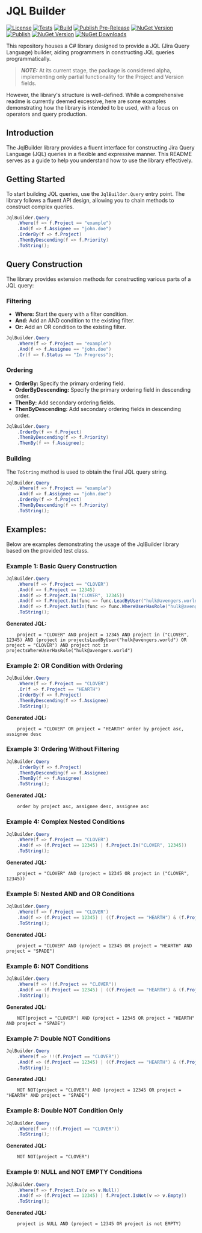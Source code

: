 # JQL Builder

[![License](https://img.shields.io/badge/license-MIT-blue.svg)](./LICENSE)
[![Tests](https://github.com/alby-corp/JQLBuilder/actions/workflows/test.yml/badge.svg?event=push)](https://github.com/alby-corp/JQLBuilder/actions/workflows/test.yml)
[![Build](https://github.com/alby-corp/JQLBuilder/actions/workflows/build.yml/badge.svg?event=push)](https://github.com/alby-corp/JQLBuilder/actions/workflows/build.yml)
[![Publish Pre-Release](https://github.com/alby-corp/JQLBuilder/actions/workflows/pre-release.yml/badge.svg)](https://github.com/alby-corp/JQLBuilder/actions/workflows/pre-release.yml)
[![NuGet Version](https://img.shields.io/nuget/vpre/JQLBuilder.svg?style=flat-square)](https://www.nuget.org/packages/JQLBuilder/)
[![Publish](https://github.com/alby-corp/JQLBuilder/actions/workflows/release.yml/badge.svg)](https://github.com/alby-corp/JQLBuilder/actions/workflows/release.yml)
[![NuGet Version](https://img.shields.io/nuget/v/JQLBuilder.svg?style=flat-square)](https://www.nuget.org/packages/JQLBuilder/)
[![NuGet Downloads](https://img.shields.io/nuget/dt/JQLBuilder.svg)](https://www.nuget.org/packages/JQLBuilder/)

This repository houses a C# library designed to provide a JQL (Jira Query Language) builder, aiding programmers in constructing JQL queries programmatically. 

> **_NOTE:_** At its current stage, the package is considered alpha, implementing only partial functionality for the Project and Version fields.

However, the library's structure is well-defined. While a comprehensive readme is currently deemed excessive, here are some examples demonstrating how the library is intended to be used, with a focus on operators and query production.

## Introduction
The JqlBuilder library provides a fluent interface for constructing Jira Query Language (JQL) queries in a flexible and expressive manner. 
This README serves as a guide to help you understand how to use the library effectively.

## Getting Started
To start building JQL queries, use the ```JqlBuilder.Query``` entry point. The library follows a fluent API design, allowing you to chain methods to construct complex queries.

```csharp
JqlBuilder.Query
    .Where(f => f.Project == "example")
    .And(f => f.Assignee == "john.doe")
    .OrderBy(f => f.Project)
    .ThenByDescending(f => f.Priority)
    .ToString();
```

## Query Construction
The library provides extension methods for constructing various parts of a JQL query:

### Filtering
- **Where:** Start the query with a filter condition.
- **And:** Add an AND condition to the existing filter.
- **Or:** Add an OR condition to the existing filter.

```csharp
JqlBuilder.Query
    .Where(f => f.Project == "example")
    .And(f => f.Assignee == "john.doe")
    .Or(f => f.Status == "In Progress");
```

### Ordering
- **OrderBy:** Specify the primary ordering field.
- **OrderByDescending:** Specify the primary ordering field in descending order.
- **ThenBy:** Add secondary ordering fields.
- **ThenByDescending:** Add secondary ordering fields in descending order.

```csharp
JqlBuilder.Query
    .OrderBy(f => f.Project)
    .ThenByDescending(f => f.Priority)
    .ThenBy(f => f.Assignee);
```

### Building
The ```ToString``` method is used to obtain the final JQL query string.

```csharp
JqlBuilder.Query
    .Where(f => f.Project == "example")
    .And(f => f.Assignee == "john.doe")
    .OrderBy(f => f.Project)
    .ThenByDescending(f => f.Priority)
    .ToString();
```

## Examples:
Below are examples demonstrating the usage of the JqlBuilder library based on the provided test class.

### Example 1: Basic Query Construction
```csharp
JqlBuilder.Query
    .Where(f => f.Project == "CLOVER")
    .And(f => f.Project == 12345)
    .And(f => f.Project.In("CLOVER", 12345))
    .And(f => f.Project.In(func => func.LeadByUser("hulk@avengers.world")) | (f.Project == "CLOVER"))
    .And(f => f.Project.NotIn(func => func.WhereUserHasRole("hulk@avengers.world")))
    .ToString();
```
**Generated JQL:** 
```jql 
    project = "CLOVER" AND project = 12345 AND project in ("CLOVER", 12345) AND (project in projectsLeadByUser("hulk@avengers.world") OR project = "CLOVER") AND project not in projectsWhereUserHasRole("hulk@avengers.world")
```

### Example 2: OR Condition with Ordering
```csharp
JqlBuilder.Query
    .Where(f => f.Project == "CLOVER")
    .Or(f => f.Project == "HEARTH")
    .OrderBy(f => f.Project)
    .ThenByDescending(f => f.Assignee)
    .ToString();
```
**Generated JQL:** 
```jql
    project = "CLOVER" OR project = "HEARTH" order by project asc, assignee desc
```

### Example 3: Ordering Without Filtering
```csharp
JqlBuilder.Query
    .OrderBy(f => f.Project)
    .ThenByDescending(f => f.Assignee)
    .ThenBy(f => f.Assignee)
    .ToString();
```
**Generated JQL:** 
```jql
    order by project asc, assignee desc, assignee asc
```

### Example 4: Complex Nested Conditions
```csharp
JqlBuilder.Query
    .Where(f => f.Project == "CLOVER")
    .And(f => (f.Project == 12345) | f.Project.In("CLOVER", 12345))
    .ToString();
```
**Generated JQL:** 
```jql
    project = "CLOVER" AND (project = 12345 OR project in ("CLOVER", 12345))
```

### Example 5: Nested AND and OR Conditions
```csharp
JqlBuilder.Query
    .Where(f => f.Project == "CLOVER")
    .And(f => (f.Project == 12345) | ((f.Project == "HEARTH") & (f.Project == "SPADE")))
    .ToString();
```
**Generated JQL:** 
```jql
    project = "CLOVER" AND (project = 12345 OR project = "HEARTH" AND project = "SPADE")
```

### Example 6: NOT Conditions
```csharp
JqlBuilder.Query
    .Where(f => !(f.Project == "CLOVER"))
    .And(f => (f.Project == 12345) | ((f.Project == "HEARTH") & (f.Project == "SPADE")))
    .ToString();
```
**Generated JQL:** 
```jql
    NOT(project = "CLOVER") AND (project = 12345 OR project = "HEARTH" AND project = "SPADE")
```

### Example 7: Double NOT Conditions
```csharp
JqlBuilder.Query
    .Where(f => !!(f.Project == "CLOVER"))
    .And(f => (f.Project == 12345) | ((f.Project == "HEARTH") & (f.Project == "SPADE")))
    .ToString();
```
**Generated JQL:** 
```jql
    NOT NOT(project = "CLOVER") AND (project = 12345 OR project = "HEARTH" AND project = "SPADE")
```

### Example 8: Double NOT Condition Only
```csharp
JqlBuilder.Query
    .Where(f => !!(f.Project == "CLOVER"))
    .ToString();
```
**Generated JQL:**

```jql 
    NOT NOT(project = "CLOVER")
```

### Example 9: NULL and NOT EMPTY Conditions
```csharp
JqlBuilder.Query
    .Where(f => f.Project.Is(v => v.Null))
    .And(f => (f.Project == 12345) | f.Project.IsNot(v => v.Empty))
    .ToString();
```
**Generated JQL:**

```jql
    project is NULL AND (project = 12345 OR project is not EMPTY)
```